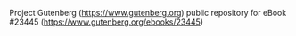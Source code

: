 Project Gutenberg (https://www.gutenberg.org) public repository for eBook #23445 (https://www.gutenberg.org/ebooks/23445)
